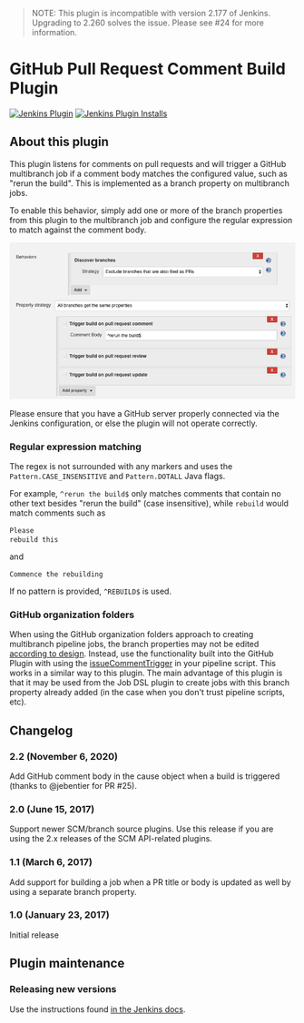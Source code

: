 > NOTE: This plugin is incompatible with version 2.177 of Jenkins.
> Upgrading to 2.260 solves the issue. Please see #24 for more information.

# GitHub Pull Request Comment Build Plugin

[![Jenkins Plugin](https://img.shields.io/jenkins/plugin/v/github-pr-comment-build.svg)](https://plugins.jenkins.io/github-pr-comment-build)
[![Jenkins Plugin Installs](https://img.shields.io/jenkins/plugin/i/github-pr-comment-build.svg?color=blue)](https://plugins.jenkins.io/github-pr-comment-build)

## About this plugin

This plugin listens for comments on pull requests and will trigger a GitHub multibranch
job if a comment body matches the configured value, such as "rerun the build".
This is implemented as a branch property on multibranch jobs.

To enable this behavior, simply add one or more of the branch properties from
this plugin to the multibranch job and configure the regular expression to
match against the comment body.

![GitHub Multibranch Job Configuration](docs/branch-property-strategy.png)

Please ensure that you have a GitHub server properly connected via the Jenkins configuration,
or else the plugin will not operate correctly.

### Regular expression matching

The regex is not surrounded with any markers and uses the
`Pattern.CASE_INSENSITIVE` and `Pattern.DOTALL` Java flags.

For example, `^rerun the build$` only matches comments that contain no other
text besides "rerun the build" (case insensitive), while `rebuild` would match
comments such as

```
Please
rebuild this
```

and

```
Commence the rebuilding
```

If no pattern is provided, `^REBUILD$` is used.

### GitHub organization folders

When using the GitHub organization folders approach to creating multibranch
pipeline jobs, the branch properties may not be edited [according to
design](https://issues.jenkins-ci.org/browse/JENKINS-33900?focusedCommentId=326187&page=com.atlassian.jira.plugin.system.issuetabpanels%3Acomment-tabpanel#comment-326187).
Instead, use the functionality built into the GitHub Plugin with using the
[issueCommentTrigger](https://github.com/jenkinsci/pipeline-github-plugin#issuecommenttrigger)
in your pipeline script. This works in a similar way to this plugin. The main
advantage of this plugin is that it may be used from the Job DSL plugin to
create jobs with this branch property already added (in the case when you don't
trust pipeline scripts, etc).

## Changelog

### 2.2 (November 6, 2020)

Add GitHub comment body in the cause object when a build is triggered
(thanks to @jebentier for PR #25).

### 2.0 (June 15, 2017)

Support newer SCM/branch source plugins. Use this release if you are
using the 2.x releases of the SCM API-related plugins.

### 1.1 (March 6, 2017)

Add support for building a job when a PR title or body is updated as
well by using a separate branch property.

### 1.0 (January 23, 2017)

Initial release


## Plugin maintenance

### Releasing new versions

Use the instructions found [in the Jenkins docs](https://www.jenkins.io/doc/developer/publishing/releasing/).
